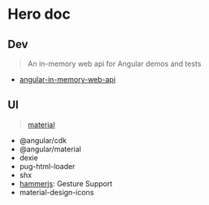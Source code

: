 # Hero doc

## Dev

> An in-memory web api for Angular demos and tests

* [angular-in-memory-web-api](https://github.com/angular/in-memory-web-api)

## UI

> [material](https://material.angular.io)

* @angular/cdk
* @angular/material
* dexie
* pug-html-loader
* shx
* [hammerjs](https://hammerjs.github.io/): Gesture Support
* material-design-icons